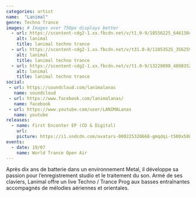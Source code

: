 ```yaml
---
categories: artist
name:  "Lanimal"
genre: Techno Trance
images: # Images over 750px displays better
  - url: https://scontent-cdg2-1.xx.fbcdn.net/v/t1.0-9/18556225_646130485575594_7242787335264491546_n.jpg?oh=bbc95f6bd75d88b44c39a4877d15df3b&oe=59C6509E
    alt: lanimal
    title: lanimal techno trance
  - url: https://scontent-cdg2-1.xx.fbcdn.net/v/t31.0-8/11053525_356259797895999_4348366140962235006_o.jpg?oh=1314126dc40e888d68342d5ad683679f&oe=5A074F1C
    alt: lanimal
    title: lanimal techno trance
  - url: https://scontent-cdg2-1.xx.fbcdn.net/v/t1.0-9/13220898_489835271205117_8186552075691663323_n.jpg?oh=9cd5de4df96f6fe462216dc6fefc0ef4&oe=59CF5E2C
    alt: lanimal
    title: lanimal techno trance
social:
 - url: https://soundcloud.com/lanimalanas
   name: soundcloud
 - url: https://www.facebook.com/lanimalanas/
   name: facebook
 - url: https://www.youtube.com/user/LANIMALanas
   name: youtube
releases:
  - name: First Enconter EP (CD & Digital)
    url:
    picture: https://i1.sndcdn.com/avatars-000225320668-gmqdqi-t500x500.jpg
events:
  - date: 19/07
    name: World Trance Open Air
---
```

Après dix ans de batterie dans un environnement Metal, il développe sa passion pour l’enregistrement studio et le traitement du son. Armé de ses claviers, Lanimal offre un live Techno / Trance Prog aux basses entraînantes accompagnés de mélodies aériennes et orientales.
